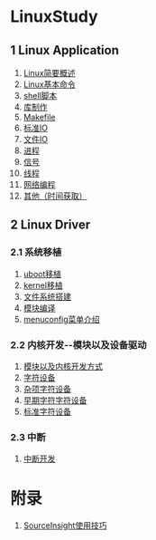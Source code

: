 <!--
 * @Description: In User Settings Edit
 * @Author: your name
 * @Date: 2019-09-15 22:58:56
 * @LastEditTime: 2019-09-17 20:11:08
 * @LastEditors: Please set LastEditors
 -->
# LinuxStudy 
## 1 Linux Application

1. [Linux简要概述](https://github.com/TimChanCHN/LinuxStudy/blob/master/LinuxApplication/Linux%E7%AE%80%E8%A6%81%E6%A6%82%E8%BF%B0)
1. [Linux基本命令](https://github.com/TimChanCHN/LinuxStudy/blob/master/LinuxApplication/Linux%E5%9F%BA%E6%9C%AC%E5%91%BD%E4%BB%A4)
1. [shell脚本](https://github.com/TimChanCHN/LinuxStudy/blob/master/LinuxApplication/shell%E8%84%9A%E6%9C%AC)
1. [库制作](https://github.com/TimChanCHN/LinuxStudy/blob/master/LinuxApplication/%E5%BA%93%E5%88%B6%E4%BD%9C)
1. [Makefile](https://github.com/TimChanCHN/LinuxStudy/blob/master/LinuxApplication/Makefile)
1. [标准IO](https://github.com/TimChanCHN/LinuxStudy/blob/master/LinuxApplication/%E6%A0%87%E5%87%86IO)
1. [文件IO](https://github.com/TimChanCHN/LinuxStudy/blob/master/LinuxApplication/%E6%96%87%E4%BB%B6IO)
1. [进程](https://github.com/TimChanCHN/LinuxStudy/blob/master/LinuxApplication/%E8%BF%9B%E7%A8%8B)
1. [信号](https://github.com/TimChanCHN/LinuxStudy/blob/master/LinuxApplication/%E4%BF%A1%E5%8F%B7)
1. [线程](https://github.com/TimChanCHN/LinuxStudy/blob/master/LinuxApplication/%E7%BA%BF%E7%A8%8B)
1. [网络编程](https://github.com/TimChanCHN/LinuxStudy/blob/master/LinuxApplication/%E7%BD%91%E7%BB%9C%E7%BC%96%E7%A8%8B)
1. [其他（时间获取）](https://github.com/TimChanCHN/LinuxStudy/blob/master/LinuxApplication/%E5%85%B6%E4%BB%96%EF%BC%88%E6%97%B6%E9%97%B4%E8%8E%B7%E5%8F%96%EF%BC%89)

## 2 Linux Driver
### 2.1 系统移植

1. [uboot移植](https://github.com/TimChanCHN/LinuxStudy/blob/master/LinuxDriver/%E7%B3%BB%E7%BB%9F%E7%A7%BB%E6%A4%8D/uboot%E7%A7%BB%E6%A4%8D)
1. [kernel移植](https://github.com/TimChanCHN/LinuxStudy/blob/master/LinuxDriver/%E7%B3%BB%E7%BB%9F%E7%A7%BB%E6%A4%8D/kernel%E7%A7%BB%E6%A4%8D)
1. [文件系统搭建](https://github.com/TimChanCHN/LinuxStudy/blob/master/LinuxDriver/%E7%B3%BB%E7%BB%9F%E7%A7%BB%E6%A4%8D/%E6%96%87%E4%BB%B6%E7%B3%BB%E7%BB%9F%E6%90%AD%E5%BB%BA)
1. [模块编译](https://github.com/TimChanCHN/LinuxStudy/blob/master/LinuxDriver/%E7%B3%BB%E7%BB%9F%E7%A7%BB%E6%A4%8D/%E6%A8%A1%E5%9D%97%E7%BC%96%E8%AF%91)
1. [menuconfig菜单介绍](https://github.com/TimChanCHN/LinuxStudy/blob/master/LinuxDriver/%E7%B3%BB%E7%BB%9F%E7%A7%BB%E6%A4%8D/menuconfig%E4%BB%8B%E7%BB%8D)

###  2.2 内核开发--模块以及设备驱动
1. [模块以及内核开发方式](https://github.com/TimChanCHN/LinuxStudy/blob/master/LinuxDriver/%E5%86%85%E6%A0%B8%E5%BC%80%E5%8F%91/1%E6%A8%A1%E5%9D%97%E4%BB%A5%E5%8F%8A%E5%86%85%E6%A0%B8%E5%BC%80%E5%8F%91%E6%96%B9%E5%BC%8F.md)
2. [字符设备](https://github.com/TimChanCHN/LinuxStudy/blob/master/LinuxDriver/%E5%86%85%E6%A0%B8%E5%BC%80%E5%8F%91/2%E5%AD%97%E7%AC%A6%E8%AE%BE%E5%A4%87.md)
3. [杂项字符设备](https://github.com/TimChanCHN/LinuxStudy/blob/master/LinuxDriver/%E5%86%85%E6%A0%B8%E5%BC%80%E5%8F%91/3%E6%9D%82%E9%A1%B9%E5%AD%97%E7%AC%A6%E8%AE%BE%E5%A4%87.md)
4. [早期字符字符设备](https://github.com/TimChanCHN/LinuxStudy/blob/master/LinuxDriver/%E5%86%85%E6%A0%B8%E5%BC%80%E5%8F%91/4%E6%97%A9%E6%9C%9F%E5%AD%97%E7%AC%A6%E8%AE%BE%E5%A4%87.md)
5. [标准字符设备](https://github.com/TimChanCHN/LinuxStudy/blob/master/LinuxDriver/%E5%86%85%E6%A0%B8%E5%BC%80%E5%8F%91/5%E6%A0%87%E5%87%86%E5%AD%97%E7%AC%A6%E8%AE%BE%E5%A4%87.md)

### 2.3 中断
1. [中断开发]()

# 附录
1. [SourceInsight使用技巧](https://github.com/TimChanCHN/LinuxStudy/blob/master/%E9%99%84%E5%BD%95/SourceInsight%E4%BD%BF%E7%94%A8%E6%8A%80%E5%B7%A7.md)
